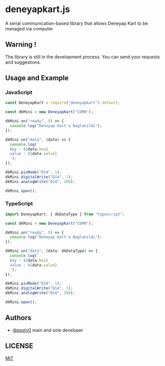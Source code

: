
# deneyapkart.js
A serial communication-based library that allows Deneyap Kart to be managed via computer




## Warning !

The library is still in the development process. You can send your requests and suggestions.

  
## Usage and Example

### JavaScript

```javascript
const DeneyapKart = require("deneyapkart").default;

const dkMini = new DeneyapKart("COM8");

dkMini.on("ready", () => {
  console.log("Deneyap Kart'a Baglanildi");
});

dkMini.on("data", (data) => {
  console.log(`
  key : ${data.key}
  value : ${data.value}
  `);
});

dkMini.pinMode("D14", 1);
dkMini.digitalWrite("D14", 1);
dkMini.analogWrite("D14", 200);

dkMini.open();

```

### TypeScript

```typescript
import DeneyapKart, { dkDataType } from "typescript";

const dkMini = new DeneyapKart("COM8");

dkMini.on("ready", () => {
  console.log("Deneyap Kart'a Baglanildi");
});

dkMini.on("data", (data: dkDataType) => {
  console.log(`
  key : ${data.key}
  value : ${data.value}
  `);
});

dkMini.pinMode("D14", 1);
dkMini.digitalWrite("D14", 1);
dkMini.analogWrite("D14", 200);

dkMini.open();

```

  
## Authors

- [@pxsty0](https://www.github.com/pxsty0) main and sole developer

  
## LICENSE

[MIT](https://choosealicense.com/licenses/mit/)

  
